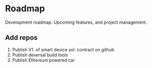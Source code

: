 # Roadmap
Development roadmap. Upcoming features, and project management.



## Add repos


 1. Publish V1. of smart device sol. contract on github
 2. Publish deversal build tools
 3. Publish Ethereum powered car 
 

